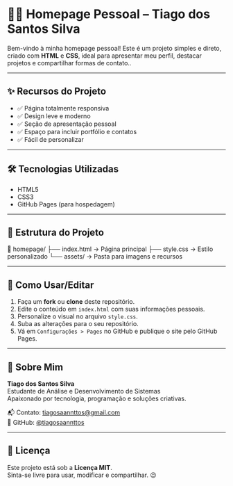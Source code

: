 # 👨‍💻 Homepage Pessoal – Tiago dos Santos Silva

Bem-vindo à minha homepage pessoal! Este é um projeto simples e direto, criado com **HTML** e **CSS**, ideal para apresentar meu perfil, destacar projetos e compartilhar formas de contato..


---

## ✨ Recursos do Projeto

- ✅ Página totalmente responsiva
- ✅ Design leve e moderno
- ✅ Seção de apresentação pessoal
- ✅ Espaço para incluir portfólio e contatos
- ✅ Fácil de personalizar

---

## 🛠 Tecnologias Utilizadas

- HTML5
- CSS3
- GitHub Pages (para hospedagem)

---

## 📂 Estrutura do Projeto
📁 homepage/ ├── index.html → Página principal ├── style.css → Estilo personalizado └── assets/ → Pasta para imagens e recursos



---

## 🚀 Como Usar/Editar

1. Faça um **fork** ou **clone** deste repositório.
2. Edite o conteúdo em `index.html` com suas informações pessoais.
3. Personalize o visual no arquivo `style.css`.
4. Suba as alterações para o seu repositório.
5. Vá em `Configurações > Pages` no GitHub e publique o site pelo GitHub Pages.

---

## 👤 Sobre Mim

**Tiago dos Santos Silva**  
Estudante de Análise e Desenvolvimento de Sistemas  
Apaixonado por tecnologia, programação e soluções criativas.

📬 Contato: tiagosaannttos@gmail.com  
🔗 GitHub: [@tiagosaannttos](https://github.com/tiagosaannttos)

---

## 📄 Licença

Este projeto está sob a **Licença MIT**.  
Sinta-se livre para usar, modificar e compartilhar. 😉
